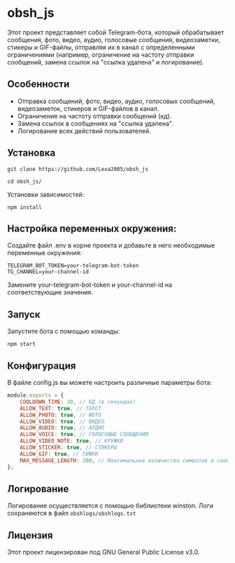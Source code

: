 # obsh_js

Этот проект представляет собой Telegram-бота, который обрабатывает сообщения, фото, видео, аудио, голосовые сообщения, видеозаметки, стикеры и GIF-файлы, отправляя их в канал с определенными ограничениями (например, ограничение на частоту отправки сообщений, замена ссылок на "ссылка удалена" и логирование).

## Особенности

- Отправка сообщений, фото, видео, аудио, голосовых сообщений, видеозаметок, стикеров и GIF-файлов в канал.
- Ограничение на частоту отправки сообщений (кд).
- Замена ссылок в сообщениях на "ссылка удалена".
- Логирование всех действий пользователей.

## Установка

   `git clone https://github.com/Lexa2005/obsh_js`
   
   `cd obsh_js/`

   Установки зависимостей:
   
   `npm install`

## Настройка переменных окружения:

   Создайте файл .env в корне проекта и добавьте в него необходимые переменные окружения:

   ```
   TELEGRAM_BOT_TOKEN=your-telegram-bot-token
   TG_CHANNEL=your-channel-id
   ```

   Замените your-telegram-bot-token и your-channel-id на соответствующие значения.

## Запуск

Запустите бота с помощью команды:

`npm start`

## Конфигурация

В файле config.js вы можете настроить различные параметры бота:

```javascript
module.exports = {
    COOLDOWN_TIME: 30, // КД (в секундах)
    ALLOW_TEXT: true, // ТЕКСТ
    ALLOW_PHOTO: true, // ФОТО
    ALLOW_VIDEO: true, // ВИДЕО
    ALLOW_AUDIO: true, // АУДИО
    ALLOW_VOICE: true, // ГОЛОСОВЫЕ СООБЩЕНИЯ
    ALLOW_VIDEO_NOTE: true, // КРУЖКИ
    ALLOW_STICKER: true, // СТИКЕРЫ
    ALLOW_GIF: true, // ГИФКИ
    MAX_MESSAGE_LENGTH: 200, // Максимальное количество символов в сообщении
};
```

## Логирование

Логирование осуществляется с помощью библиотеки winston. 
Логи сохраняются в файл `obshlogs/obshlogs.txt`

## Лицензия

Этот проект лицензирован под GNU General Public License v3.0.
